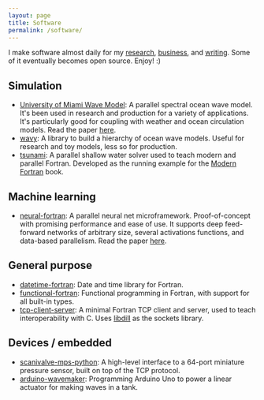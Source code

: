 ```yaml
---
layout: page
title: Software
permalink: /software/
---
```


I make software almost daily
for my [research](https://milancurcic.com/publications), 
[business](https://cloudrun.co), 
and [writing](https://www.manning.com/books/modern-fortran?a_aid=modernfortran&a_bid=2dc4d442). 
Some of it eventually becomes open source. Enjoy! :)

## Simulation

* [University of Miami Wave Model](https://umwm.org):
A parallel spectral ocean wave model.
It's been used in research and production for a variety of applications.
It's particularly good for coupling with weather and ocean circulation models.
Read the paper [here](https://github.com/milancurcic/publications/blob/master/Donelan_etal_JGR2012.pdf).
* [wavy](https://github.com/wavebitscientific/wavy):
A library to build a hierarchy of ocean wave models.
Useful for research and toy models, less so for production.
* [tsunami](https://github.com/modern-fortran/tsunami):
A parallel shallow water solver used to teach modern and parallel Fortran.
Developed as the running example for the 
[Modern Fortran](https://www.manning.com/books/modern-fortran?a_aid=modernfortran&a_bid=2dc4d442) book.

## Machine learning

* [neural-fortran](https://github.com/modern-fortran/neural-fortran):
A parallel neural net microframework.
Proof-of-concept with promising performance and ease of use.
It supports deep feed-forward networks of arbitrary size, 
several activations functions, and data-based parallelism.
Read the paper [here](https://arxiv.org/abs/1902.06714).

## General purpose

* [datetime-fortran](https://github.com/wavebitscientific/datetime-fortran):
Date and time library for Fortran.
* [functional-fortran](https://github.com/wavebitscientific/functional-fortran):
Functional programming in Fortran, with support for all built-in types.
* [tcp-client-server](https://github.com/modern-fortran/tcp-client-server):
A minimal Fortran TCP client and server, used to teach interoperability with C.
Uses [libdill](http://libdill.org) as the sockets library.

## Devices / embedded

* [scanivalve-mps-python](https://github.com/sustain-lab/scanivalve-mps-python):
A high-level interface to a 64-port miniature pressure sensor,
built on top of the TCP protocol.
* [arduino-wavemaker](https://github.com/sustain-lab/arduino-wavemaker):
Programming Arduino Uno to power a linear actuator for making waves in a tank.
